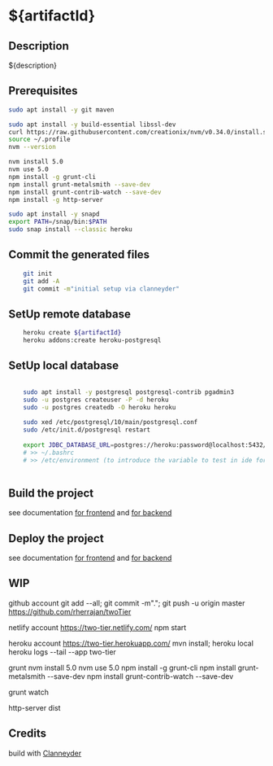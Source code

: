 ${artifactId}
=========

Description
----------------------------------------------------
${description}

Prerequisites
-------------------------
```bash
sudo apt install -y git maven

sudo apt install -y build-essential libssl-dev
curl https://raw.githubusercontent.com/creationix/nvm/v0.34.0/install.sh | bash
source ~/.profile
nvm --version

nvm install 5.0
nvm use 5.0
npm install -g grunt-cli
npm install grunt-metalsmith --save-dev
npm install grunt-contrib-watch --save-dev
npm install -g http-server

sudo apt install -y snapd 
export PATH=/snap/bin:$PATH
sudo snap install --classic heroku

```

Commit the generated files
-------------------------
```bash
	git init
	git add -A
	git commit -m"initial setup via clanneyder"
```

SetUp remote database
-------------------------
```bash
	heroku create ${artifactId}
	heroku addons:create heroku-postgresql
```

SetUp local database
-------------------------
```bash
	
	sudo apt install -y postgresql postgresql-contrib pgadmin3
	sudo -u postgres createuser -P -d heroku
	sudo -u postgres createdb -O heroku heroku
	
	sudo xed /etc/postgresql/10/main/postgresql.conf 
	sudo /etc/init.d/postgresql restart
	
	export JDBC_DATABASE_URL=postgres://heroku:password@localhost:5432/heroku
	# >> ~/.bashrc
	# >> /etc/environment (to introduce the variable to test in ide for some setups)
	
```

Build the project
-------------------------
see documentation [for frontend](frontend/README.md) and [for backend](backend/README.md)


Deploy the project
-------------------------
see documentation [for frontend](frontend/README.md) and [for backend](backend/README.md)


WIP
-------------------------

github account
git add --all; git commit -m"."; git push -u origin master
https://github.com/rherrajan/twoTier

netlify account
https://two-tier.netlify.com/
npm start

heroku account
https://two-tier.herokuapp.com/
mvn install; heroku local
heroku logs --tail --app two-tier

grunt
nvm install 5.0
nvm use 5.0
npm install -g grunt-cli
npm install grunt-metalsmith --save-dev
npm install grunt-contrib-watch --save-dev

grunt watch

http-server dist


Credits
-------------------------
build with [Clanneyder](https://github.com/rherrajan/clanneyder)

